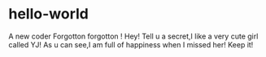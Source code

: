 # hello-world
A new coder
Forgotton forgotton ! Hey!
  Tell u a secret,I like a very cute girl called YJ!
  As u can see,I am full of happiness when I missed her!
  Keep it!
